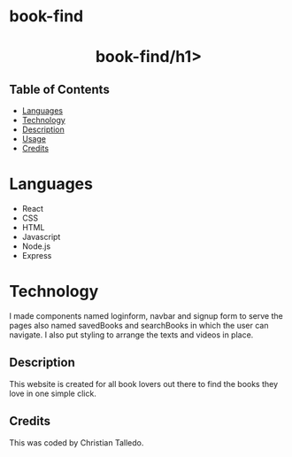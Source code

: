 # book-find

<p align="center">
  <h1 align="center"> book-find/h1>
</p>

## Table of Contents

- [Languages](#languages)
- [Technology](#technology)
- [Description](#description)
- [Usage](#usage)
- [Credits](#credits)

# Languages

- React
- CSS
- HTML
- Javascript
- Node.js
- Express

# Technology

I made components named loginform, navbar and signup form to serve the pages also named savedBooks and searchBooks in which the user can navigate. I also put styling to arrange the texts and videos in place.

## Description

This website is created for all book lovers out there to find the books they love in one simple click.

## Credits

This was coded by Christian Talledo.
